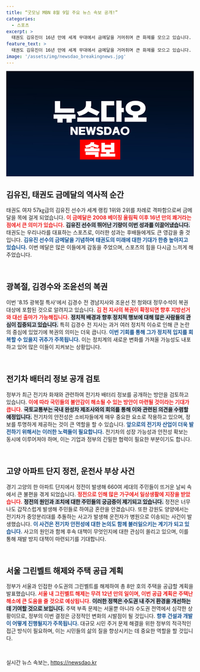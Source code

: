 ```yaml
---
title: “굿모닝 MBN 8월 9일 주요 뉴스 속보 공개!”
categories:
  - 스포츠
excerpt: >
  태권도 김유진이 16년 만에 세계 무대에서 금메달을 거머쥐며 큰 화제를 모으고 있습니다. 또, 정부는 그린벨트 해제와 함께 8만 호 공급을 결정, 주거 문제 해결의 새로운 전환점을 맞이했습니다!
feature_text: >
  태권도 김유진이 16년 만에 세계 무대에서 금메달을 거머쥐며 큰 화제를 모으고 있습니다. 또, 정부는 그린벨트 해제와 함께 8만 호 공급을 결정, 주거 문제 해결의 새로운 전환점을 맞이했습니다!
image: '/assets/img/newsdao_breakingnews.jpg'
---
```


<p><img src="/assets/img/newsdao_breakingnews.jpg" alt="ranknews 속보" /></p>

<h2 data-ke-size="size26">김유진, 태권도 금메달의 역사적 순간</h2>

<p data-ke-size="size16">태권도 여자 57㎏급의 김유진 선수가 세계 랭킹 1위와 2위를 차례로 격파함으로써 금메달을 목에 걸게 되었습니다. <b><span style="color: #ee2323;">이 금메달은 2008 베이징 올림픽 이후 16년 만의 쾌거라는 점에서 큰 의미가 있습니다.</span></b> <b><span style="background-color: #21538527;">김유진 선수의 뛰어난 기량이 이번 성과를 이끌어냈습니다.</span></b> 태권도는 우리나라를 대표하는 스포츠로, 이러한 성과는 후배들에게도 큰 영감을 줄 것입니다. <b><span style="color: #1a5490;">김유진 선수의 금메달을 기념하며 태권도의 미래에 대한 기대가 한층 높아지고 있습니다.</span></b> 이번 메달은 많은 이들에게 감동을 주었으며, 스포츠의 힘을 다시금 느끼게 해주었습니다.</p>

<p data-ke-size="size16">&nbsp;</p>

<h2 data-ke-size="size26">광복절, 김경수와 조윤선의 복권</h2>

<p data-ke-size="size16">이번 '8.15 광복절 특사'에서 김경수 전 경남지사와 조윤선 전 청와대 정무수석이 복권 대상에 포함된 것으로 알려지고 있습니다. <b><span style="color: #ee2323;">김 전 지사의 복권이 확정되면 향후 지방선거와 대선 출마가 가능해집니다.</span></b> <b><span style="background-color: #21538527;">정치적 배경과 향후 정치적 행보에 대해 많은 사람들의 관심이 집중되고 있습니다.</span></b> 특히 김경수 전 지사는 과거 여러 정치적 이슈로 인해 큰 논란의 중심에 있었기에 복권의 의미는 더욱 큽니다. <b><span style="color: #1a5490;">이번 기회를 통해 그가 정치적 입지를 회복할 수 있을지 귀추가 주목됩니다.</span></b> 이는 정치계의 새로운 변화를 가져올 가능성도 내포하고 있어 많은 이들이 지켜보는 상황입니다.</p>

<p data-ke-size="size16">&nbsp;</p>

<h2 data-ke-size="size26">전기차 배터리 정보 공개 검토</h2>

<p data-ke-size="size16">정부가 최근 전기차 화재와 관련하여 전기차 배터리 정보를 공개하는 방안을 검토하고 있습니다. <b><span style="color: #ee2323;">이에 따라 국민들의 불안감이 해소될 수 있는 방안이 마련될 것이라는 기대가 큽니다.</span></b> <b><span style="background-color: #21538527;">국토교통부는 국내 완성차 제조사와의 회의를 통해 이와 관련된 의견을 수렴할 예정입니다.</span></b> 전기차의 안전성은 소비자들에게 매우 중요한 요소로 작용하고 있으며, 정보를 투명하게 제공하는 것이 큰 역할을 할 수 있습니다. <b><span style="color: #1a5490;">앞으로의 전기차 산업이 더욱 발전하기 위해서는 이러한 노력들이 필요합니다.</span></b> 전기차의 성장 가능성과 안전성 확보는 동시에 이루어져야 하며, 이는 기업과 정부의 긴밀한 협력이 필요한 부분이기도 합니다.</p>

<p data-ke-size="size16">&nbsp;</p>

<h2 data-ke-size="size26">고양 아파트 단지 정전, 운전사 부상 사건</h2>

<p data-ke-size="size16">경기 고양의 한 아파트 단지에서 정전이 발생해 660여 세대의 주민들이 뜨거운 날씨 속에서 큰 불편을 겪게 되었습니다. <b><span style="color: #ee2323;">정전으로 인해 많은 가구에서 일상생활에 지장을 받았습니다.</span></b> <b><span style="background-color: #21538527;">정전의 원인과 조치에 대한 주민들의 궁금증이 제기되고 있습니다.</span></b> 정전은 너무나도 갑작스럽게 발생해 주민들로 하여금 혼란을 안겼습니다. 또한 강원도 양양에서는 전기차가 중앙분리대를 추돌하는 사고가 발생해 운전자가 병원으로 이송되는 사건이 발생했습니다. <b><span style="color: #1a5490;">이 사건은 전기차 안전성에 대한 논의도 함께 불러일으키는 계기가 되고 있습니다.</span></b> 사고의 원인과 함께 후속 대책이 무엇인지에 대한 관심이 쏠리고 있으며, 이를 통해 재발 방지 대책이 마련되기를 기대합니다.</p>

<p data-ke-size="size16">&nbsp;</p>

<h2 data-ke-size="size26">서울 그린벨트 해제와 주택 공급 계획</h2>

<p data-ke-size="size16">정부가 서울과 인접한 수도권의 그린벨트를 해제하여 총 8만 호의 주택을 공급할 계획을 발표했습니다. <b><span style="color: #ee2323;">서울 내 그린벨트 해제는 무려 12년 만의 일이며, 이번 공급 계획은 주택난 해소에 큰 도움을 줄 것으로 예상됩니다.</span></b> <b><span style="background-color: #21538527;">이러한 정책은 수도권 내 주거 환경을 개선하는 데 기여할 것으로 보입니다.</span></b> 주택 부족 문제는 서울뿐 아니라 수도권 전역에서 심각한 상황이므로, 정부의 이번 결정은 긍정적인 변화의 시발점이 될 것입니다. <b><span style="color: #1a5490;">향후 건설과 개발이 어떻게 진행될지가 주목됩니다.</span></b> 대규모 시민 주거 문제 해결을 위한 정부의 적극적인 접근 방식이 필요하며, 이는 시민들의 삶의 질을 향상시키는 데 중요한 역할을 할 것입니다.</p>

<p data-ke-size="size16">&nbsp;</p>
실시간 뉴스 속보는, <a href="https://newsdao.kr" rel="dofollow">https://newsdao.kr</a>


